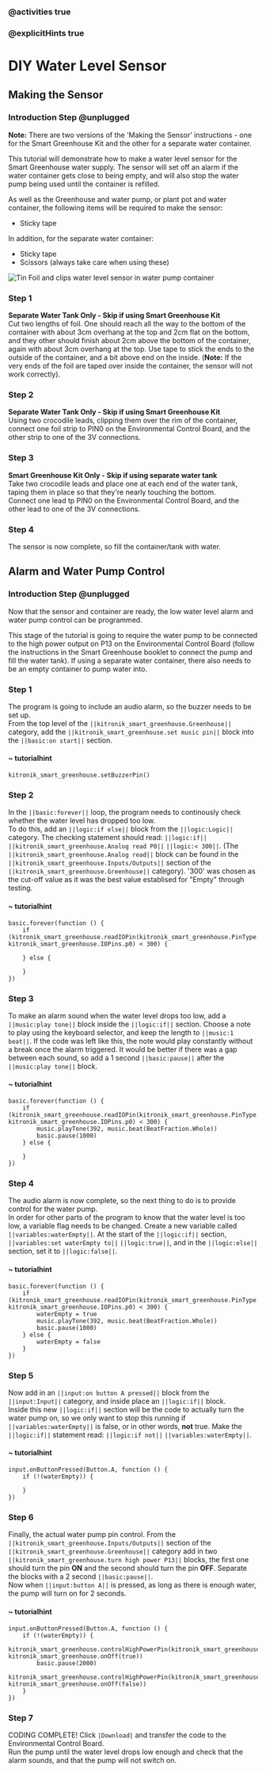 ### @activities true
### @explicitHints true

# DIY Water Level Sensor

## Making the Sensor
### Introduction Step @unplugged
**Note:** There are two versions of the 'Making the Sensor' instructions - one for the Smart Greenhouse Kit and the other for a separate water container.  
  
This tutorial will demonstrate how to make a water level sensor for the Smart Greenhouse water supply. The sensor will set off an alarm if the water container gets close to being empty, and will also stop the water pump being used until the container is refilled.

As well as the Greenhouse and water pump, or plant pot and water container, the following items will be required to make the sensor:  
* Sticky tape  
  
In addition, for the separate water container:  
* Sticky tape
* Scissors (always take care when using these)
  
![Tin Foil and clips water level sensor in water pump container](https://KitronikLtd.github.io/pxt-kitronik-smart-greenhouse/assets/DIY-water-level-SMALL.png)

### Step 1
**Separate Water Tank Only - Skip if using Smart Greenhouse Kit**  
Cut two lengths of foil. One should reach all the way to the bottom of the container with about 3cm overhang at the top and 2cm flat on the bottom, and they other should finish about 2cm above the bottom of the container, again with about 3cm overhang at the top. Use tape to stick the ends to the outside of the container, and a bit above end on the inside. (**Note:** If the very ends of the foil are taped over inside the container, the sensor will not work correctly).

### Step 2
**Separate Water Tank Only - Skip if using Smart Greenhouse Kit**  
Using two crocodile leads, clipping them over the rim of the container, connect one foil strip to PIN0 on the Environmental Control Board, and the other strip to one of the 3V connections.

### Step 3
**Smart Greenhouse Kit Only - Skip if using separate water tank**  
Take two crocodile leads and place one at each end of the water tank, taping them in place so that they're nearly touching the bottom.  
Connect one lead tp PIN0 on the Environmental Control Board, and the other lead to one of the 3V connections.

### Step 4
The sensor is now complete, so fill the container/tank with water.

## Alarm and Water Pump Control
### Introduction Step @unplugged
Now that the sensor and container are ready, the low water level alarm and water pump control can be programmed.

This stage of the tutorial is going to require the water pump to be connected to the high power output on P13 on the Environmental Control Board (follow the instructions in the Smart Greenhouse booklet to connect the pump and fill the water tank). If using a separate water container, there also needs to be an empty container to pump water into.

### Step 1
The program is going to include an audio alarm, so the buzzer needs to be set up.  
From the top level of the ``||kitronik_smart_greenhouse.Greenhouse||`` category, add the ``||kitronik_smart_greenhouse.set music pin||`` block into the ``||basic:on start||`` section.

#### ~ tutorialhint
```blocks
kitronik_smart_greenhouse.setBuzzerPin()
```

### Step 2
In the ``||basic:forever||`` loop, the program needs to continously check whether the water level has dropped too low.  
To do this, add an ``||logic:if else||`` block from the ``||logic:Logic||`` category. The checking statement should read: ``||logic:if||`` ``||kitronik_smart_greenhouse.Analog read P0||`` ``||logic:< 300||``. (The ``||kitronik_smart_greenhouse.Analog read||`` block can be found in the ``||kitronik_smart_greenhouse.Inputs/Outputs||`` section of the ``||kitronik_smart_greenhouse.Greenhouse||`` category). '300' was chosen as the cut-off value as it was the best value establised for "Empty" through testing.

#### ~ tutorialhint
```blocks
basic.forever(function () {
    if (kitronik_smart_greenhouse.readIOPin(kitronik_smart_greenhouse.PinType.analog, kitronik_smart_greenhouse.IOPins.p0) < 300) {
        
    } else {
        
    }
})
```

### Step 3
To make an alarm sound when the water level drops too low, add a ``||music:play tone||`` block inside the ``||logic:if||`` section. Choose a note to play using the keyboard selector, and keep the length to ``||music:1 beat||``. If the code was left like this, the note would play constantly without a break once the alarm triggered. It would be better if there was a gap between each sound, so add a 1 second ``||basic:pause||`` after the ``||music:play tone||`` block.

#### ~ tutorialhint
```blocks
basic.forever(function () {
    if (kitronik_smart_greenhouse.readIOPin(kitronik_smart_greenhouse.PinType.analog, kitronik_smart_greenhouse.IOPins.p0) < 300) {
        music.playTone(392, music.beat(BeatFraction.Whole))
        basic.pause(1000)
    } else {
        
    }
})
```

### Step 4
The audio alarm is now complete, so the next thing to do is to provide control for the water pump.  
In order for other parts of the program to know that the water level is too low, a variable flag needs to be changed. Create a new variable called ``||variables:waterEmpty||``. At the start of the ``||logic:if||`` section, ``||variables:set waterEmpty to||`` ``||logic:true||``, and in the ``||logic:else||`` section, set it to ``||logic:false||``.

#### ~ tutorialhint
```blocks
basic.forever(function () {
    if (kitronik_smart_greenhouse.readIOPin(kitronik_smart_greenhouse.PinType.analog, kitronik_smart_greenhouse.IOPins.p0) < 300) {
        waterEmpty = true
        music.playTone(392, music.beat(BeatFraction.Whole))
        basic.pause(1000)
    } else {
        waterEmpty = false
    }
})
```

### Step 5
Now add in an ``||input:on button A pressed||`` block from the ``||input:Input||`` category, and inside place an ``||logic:if||`` block.  
Inside this new ``||logic:if||`` section will be the code to actually turn the water pump on, so we only want to stop this running if ``||variables:waterEmpty||`` is false, or in other words, **not** true. Make the ``||logic:if||`` statement read: ``||logic:if not||`` ``||variables:waterEmpty||``. 

#### ~ tutorialhint
```blocks
input.onButtonPressed(Button.A, function () {
    if (!(waterEmpty)) {
        
    }
})
```

### Step 6
Finally, the actual water pump pin control. From the ``||kitronik_smart_greenhouse.Inputs/Outputs||`` section of the ``||kitronik_smart_greenhouse.Greenhouse||`` category add in two ``||kitronik_smart_greenhouse.turn high power P13||`` blocks, the first one should turn the pin **ON** and the second should turn the pin **OFF**. Separate the blocks with a 2 second ``||basic:pause||``.  
Now when ``||input:button A||`` is pressed, as long as there is enough water, the pump will turn on for 2 seconds.

#### ~ tutorialhint
```blocks
input.onButtonPressed(Button.A, function () {
    if (!(waterEmpty)) {
        kitronik_smart_greenhouse.controlHighPowerPin(kitronik_smart_greenhouse.HighPowerPins.pin13, kitronik_smart_greenhouse.onOff(true))
        basic.pause(2000)
        kitronik_smart_greenhouse.controlHighPowerPin(kitronik_smart_greenhouse.HighPowerPins.pin13, kitronik_smart_greenhouse.onOff(false))
    }
})
```

### Step 7
CODING COMPLETE! Click ``|Download|`` and transfer the code to the Environmental Control Board.  
Run the pump until the water level drops low enough and check that the alarm sounds, and that the pump will not switch on.